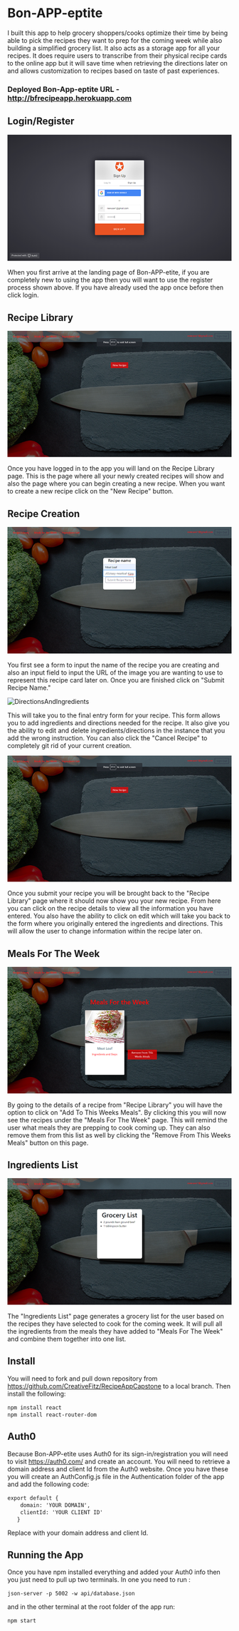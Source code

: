# Bon-APP-eptite

I built this app to help grocery shoppers/cooks optimize their time by being able to pick the recipes
they want to prep for the coming week while also building a simplified grocery list. It also acts as a storage app for all your recipes. It does require users to transcribe from their physical recipe cards to the online app but it will save time when retrieving the directions later on and allows customization to recipes based on taste of past
experiences.

### Deployed Bon-App-eptite URL - <http://bfrecipeapp.herokuapp.com>

## Login/Register
![NewUser](src/components/Readme/NewUser.png)




When you first arrive at the landing page of Bon-APP-etite, if you are completely new to using the app then you will want to use the register process shown above. If you have already used the app once before then click login.

## Recipe Library

![NewLibrary](src/components/Readme/NewLibrary.png)

Once you have logged in to the app you will land on the Recipe Library page. This is the page where all your newly created recipes will show and also the page where you can begin creating a new recipe. When you want to create a new recipe click on the "New Recipe" button.

## Recipe Creation

![NewLibrary](src/components/Readme/RecipeNameAndImage.png)

You first see a form to input the name of the recipe you are creating and also an input field to input the URL of the image you are wanting to use to represent this recipe card later on. Once you are finished click on "Submit Recipe Name."

![DirectionsAndIngredients](src/components/Readme/RecipeDirectionsAdded.png)

This will take you to the final entry form for your recipe. This form allows you to add ingredients and directions needed for the recipe. It also give you the ability to edit and delete ingredients/directions in the instance that you add the wrong instruction. You can also click the "Cancel Recipe" to completely git rid of your current creation.

![NewLibrary](src/components/Readme/NewLibrary.png)

Once you submit your recipe you will be brought back to the "Recipe Library" page where it should now show you your new recipe. From here you can click on the recipe details to view all the information you have entered. You also have the ability to click on edit which will take you back to the form where you originally entered the ingredients and directions. This will allow the user to change information within the recipe later on.

## Meals For The Week

![MealsForTheWeek](src/components/Readme/Meals4Week.png)

By going to the details of a recipe from "Recipe Library" you will have the option to click on "Add To This Weeks Meals". By clicking this you will now see the recipes under the "Meals For The Week" page. This will remind the user what meals they are prepping to cook coming up. They can also remove them from this list as well by clicking the "Remove From This Weeks Meals" button on this page.

## Ingredients List

![GroceryList](src/components/Readme/GroceryList.png)

The "Ingredients List" page generates a grocery list for the user based on the recipes they have selected to cook for the coming week. It will pull all the ingredients from the meals they have added to "Meals For The Week" and combine them together into one list.


## Install

You will need to fork and pull down repository from https://github.com/CreativeFitz/RecipeAppCapstone to a local branch. Then install the following:

```
npm install react
npm install react-router-dom
   ```

## Auth0

Because Bon-APP-etite uses Auth0 for its sign-in/registration you will need to visit https://auth0.com/ and create an account. You will need to retrieve a domain address and client Id from the Auth0 website. Once you have these you will create an AuthConfig.js file in the Authentication folder of the app and add the following code:

```
export default {
    domain: 'YOUR DOMAIN',
    clientId: 'YOUR CLIENT ID'
   }
   ```
Replace with your domain address and client Id.

## Running the App

Once you have npm installed everything and added your Auth0 info then you just need to pull up two terminals. In one you need to run :
```
json-server -p 5002 -w api/database.json
```
and in the other terminal at the root folder of the app run:

```
npm start
```



